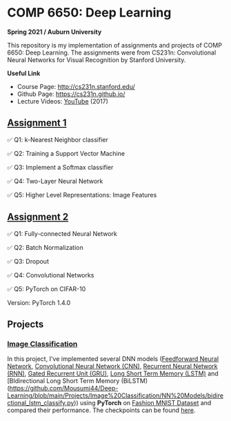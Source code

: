 # COMP 6650: Deep Learning
**Spring 2021 / Auburn University**

This repository is my implementation of assignments and projects of COMP 6650: Deep Learning. The assignments were from CS231n: Convolutional Neural Networks for Visual Recognition by Stanford University.

**Useful Link**
- Course Page: http://cs231n.stanford.edu/
- Github Page: https://cs231n.github.io/
- Lecture Videos: [YouTube](https://www.youtube.com/playlist?list=PL3FW7Lu3i5JvHM8ljYj-zLfQRF3EO8sYv) (2017)

## [Assignment 1](https://cs231n.github.io/assignments2019/assignment1/)
✅ Q1: k-Nearest Neighbor classifier

✅ Q2: Training a Support Vector Machine

✅ Q3: Implement a Softmax classifier

✅ Q4: Two-Layer Neural Network

✅ Q5: Higher Level Representations: Image Features

## [Assignment 2](https://cs231n.github.io/assignments2019/assignment2/)

✅ Q1: Fully-connected Neural Network

✅ Q2: Batch Normalization

✅ Q3: Dropout

✅ Q4: Convolutional Networks

✅ Q5: PyTorch on CIFAR-10

Version: PyTorch 1.4.0

## Projects
### [Image Classification](https://github.com/Mousumi44/Deep-Learning/tree/main/Projects/Image%20Classification)

In this project, I've implemented several DNN models ([Feedforward Neural Network](https://github.com/Mousumi44/Deep-Learning/blob/main/Projects/Image%20Classification/NN%20Models/feedforward_classify.py), [Convolutional Neural Network (CNN)](https://github.com/Mousumi44/Deep-Learning/blob/main/Projects/Image%20Classification/NN%20Models/cnn_classify.py), [Recurrent Neural Network (RNN)](https://github.com/Mousumi44/Deep-Learning/blob/main/Projects/Image%20Classification/NN%20Models/rnn_classify.py), [Gated Recurrent Unit (GRU)](https://github.com/Mousumi44/Deep-Learning/blob/main/Projects/Image%20Classification/NN%20Models/gru_classify.py), [Long Short Term Memory (LSTM)](https://github.com/Mousumi44/Deep-Learning/blob/main/Projects/Image%20Classification/NN%20Models/lstm_classify.py) and [BIdirectional Long Short Term Memory (BiLSTM)(https://github.com/Mousumi44/Deep-Learning/blob/main/Projects/Image%20Classification/NN%20Models/bidirectional_lstm_classify.py)) using **PyTorch** on [Fashion MNIST Dataset](https://pytorch.org/vision/stable/datasets.html) and compared their performance. The checkpoints can be found [here](https://github.com/Mousumi44/Deep-Learning/tree/main/Projects/Image%20Classification/Checkpoints).

